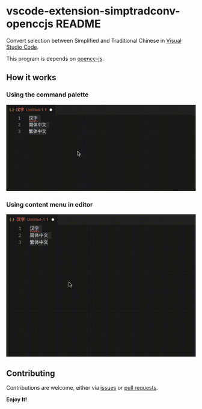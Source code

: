 # vscode-extension-simptradconv-openccjs README

Convert selection between Simplified and Traditional Chinese in [Visual Studio Code](https://github.com/Microsoft/vscode). 

This program is depends on [opencc-js](https://github.com/nk2028/opencc-js).

## How it works

### Using the command palette
![Command palette](https://github.com/jaquesyang/vscode-extension-simptradconv-openccjs/raw/main/static/command.gif)

### Using content menu in editor
![content menu](https://github.com/jaquesyang/vscode-extension-simptradconv-openccjs/raw/main/static/menu.gif)

## Contributing
Contributions are welcome, either via [issues](https://github.com/jaquesyang/vscode-extension-simptradconv-openccjs/issues/new) or [pull requests](https://github.com/jaquesyang/vscode-extension-simptradconv-openccjs/compare).

**Enjoy It!**
